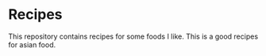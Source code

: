 # Recipes

This repository contains recipes for some foods I like.
This is a good recipes for asian food.
